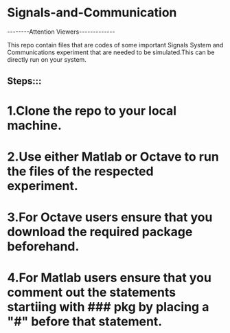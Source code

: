 # Signals-and-Communication
--------Attention Viewers-------------


This repo contain files that are codes of some important Signals System and Communications experiment that are needed to be simulated.This can be directly run on your system.
## Steps::: ##
  # 1.Clone the repo to your local machine.
  # 2.Use either Matlab or Octave to run the files of the respected experiment.
  # 3.For Octave users ensure that you download the required package beforehand.
  # 4.For Matlab users ensure that you comment out the statements startiing with ### pkg by placing a "#" before that statement.
